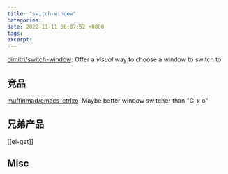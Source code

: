 ```yaml
---
title: "switch-window"
categories: 
date: 2022-11-11 06:07:52 +0800
tags: 
excerpt: 
---
```




[dimitri/switch-window](https://github.com/dimitri/switch-window): Offer a *visual* way to choose a window to switch to


## 竞品

[muffinmad/emacs-ctrlxo](https://github.com/muffinmad/emacs-ctrlxo): Maybe better window switcher than "C-x o"


## 兄弟产品

[[el-get]]



## Misc




